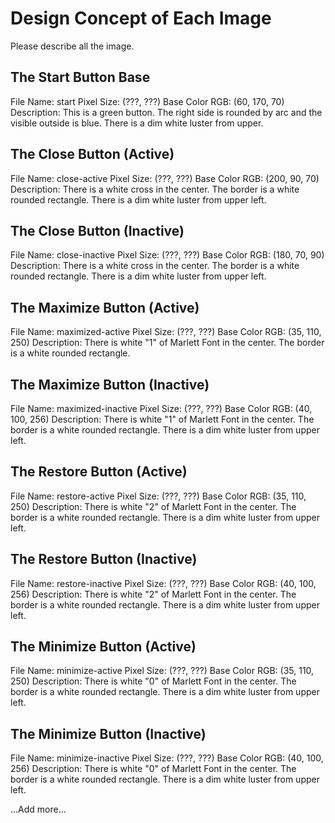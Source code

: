 # Design Concept of Each Image

Please describe all the image.

## The Start Button Base

File Name: start
Pixel Size: (???, ???)
Base Color RGB: (60, 170, 70)
Description:
This is a green button.
The right side is rounded by arc and the visible outside is blue.
There is a dim white luster from upper.

## The Close Button (Active)

File Name: close-active
Pixel Size: (???, ???)
Base Color RGB: (200, 90, 70)
Description: 
There is a white cross in the center.
The border is a white rounded rectangle.
There is a dim white luster from upper left.

## The Close Button (Inactive)

File Name: close-inactive
Pixel Size: (???, ???)
Base Color RGB: (180, 70, 90)
Description:
There is a white cross in the center.
The border is a white rounded rectangle.
There is a dim white luster from upper left.

## The Maximize Button (Active)

File Name: maximized-active
Pixel Size: (???, ???)
Base Color RGB: (35, 110, 250)
Description: 
There is white "1" of Marlett Font in the center.
The border is a white rounded rectangle.

## The Maximize Button (Inactive)

File Name: maximized-inactive
Pixel Size: (???, ???)
Base Color RGB: (40, 100, 256)
Description:
There is white "1" of Marlett Font in the center.
The border is a white rounded rectangle.
There is a dim white luster from upper left.

## The Restore Button (Active)

File Name: restore-active
Pixel Size: (???, ???)
Base Color RGB: (35, 110, 250)
Description: 
There is white "2" of Marlett Font in the center.
The border is a white rounded rectangle.
There is a dim white luster from upper left.

## The Restore Button (Inactive)

File Name: restore-inactive
Pixel Size: (???, ???)
Base Color RGB: (40, 100, 256)
Description:
There is white "2" of Marlett Font in the center.
The border is a white rounded rectangle.
There is a dim white luster from upper left.

## The Minimize Button (Active)

File Name: minimize-active
Pixel Size: (???, ???)
Base Color RGB: (35, 110, 250)
Description: 
There is white "0" of Marlett Font in the center.
The border is a white rounded rectangle.
There is a dim white luster from upper left.

## The Minimize Button (Inactive)

File Name: minimize-inactive
Pixel Size: (???, ???)
Base Color RGB: (40, 100, 256)
Description:
There is white "0" of Marlett Font in the center.
The border is a white rounded rectangle.
There is a dim white luster from upper left.

...Add more...
